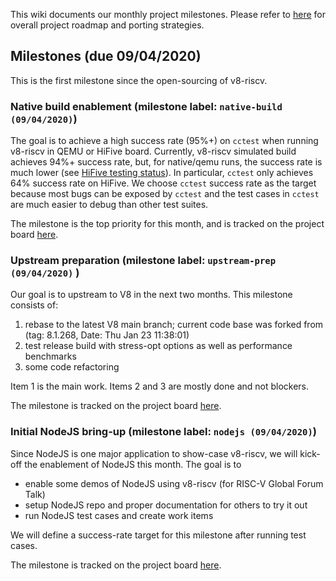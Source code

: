 This wiki documents our monthly project milestones. Please refer to [here](Project-Roadmap) for overall project roadmap and porting strategies.

## Milestones (due 09/04/2020)

This is the first milestone since the open-sourcing of v8-riscv. 

### Native build enablement (milestone label: `native-build (09/04/2020)`)

The goal is to achieve a high success rate (95%+) on `cctest` when running v8-riscv in QEMU or HiFive board. Currently, v8-riscv simulated build achieves 94%+ success rate, but, for native/qemu runs, the success rate is much lower (see [HiFive testing status](https://github.com/v8-riscv/v8/wiki/Testing-Status#running-on-hifive-unleashed-board)). In particular, `cctest` only achieves 64% success rate on HiFive. We choose `cctest` success rate as the target because most bugs can be exposed by `cctest` and the test cases in `cctest` are much easier to debug than other test suites.

The milestone is the top priority for this month, and is tracked on the project board [here](https://github.com/v8-riscv/v8/projects/1).

### Upstream preparation (milestone label: `upstream-prep (09/04/2020)` )

Our goal is to upstream to V8 in the next two months. This milestone consists of: 
1. rebase to the latest V8 main branch; current code base was forked from (tag: 8.1.268, Date: Thu Jan 23 11:38:01)
2. test release build with stress-opt options as well as performance benchmarks
3. some code refactoring 

Item 1 is the main work. Items 2 and 3 are mostly done and not blockers.

The milestone is tracked on the project board [here](https://github.com/v8-riscv/v8/projects/3).

### Initial NodeJS bring-up (milestone label: `nodejs (09/04/2020)`)

Since NodeJS is one major application to show-case v8-riscv, we will kick-off the enablement of NodeJS this month. The goal is to 
- enable some demos of NodeJS using v8-riscv (for RISC-V Global Forum Talk)
- setup NodeJS repo and proper documentation for others to try it out
- run NodeJS test cases and create work items
 
We will define a success-rate target for this milestone after running test cases. 

The milestone is tracked on the project board [here](https://github.com/v8-riscv/v8/projects/4).